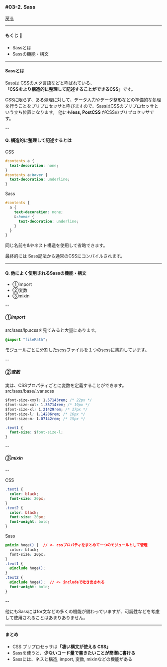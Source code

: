 ### #03-2. Sass

<a href="../">戻る</a>

---

#### もくじ 📝

* Sassとは
* Sassの機能・構文
---

#### Sassとは

Sassは CSSのメタ言語などと呼ばれている、<br><strong class="-u">「CSSをより構造的に整理して記述することができるCSS」</strong>です。  
<p class="-mt36">CSSに限らず、ある処理に対して、データ入力やデータ整形などの準備的な処理を行うことをプリプロセッサと呼びますので、<span class="-b">SassはCSSのプリプロセッサ</span>という立ち位置になります。  
他にも<strong class="-u">less, PostCSS </strong>がCSSのプリプロセッサです。</p>

--

#### Q. 構造的に整理して記述するとは

CSS
```css
#contents a {
  text-decoration: none;
}
#contents a:hover {
  text-decoration: underline;
}
```
Sass
```css
#contents {
  a {
    text-decoration: none;
    &:hover {
      text-decoration: underline;
    }
  }
}
```

<p>同じ名前を<span class="-b">&</span>や<span class="-b">ネスト構造</span>を使用して省略できます。</p>
<p>最終的には Sass記法から通常のCSSにコンパイルされます。</p>

---

#### Q. 他によく使用されるSassの機能・構文
- ①import
- ②変数
- ③mixin

-- 

##### ①import
src/sass/lp.scssを見てみると大量にあります。

```css
@import "filePath";
```
モジュールごとに分割したscssファイルを１つのscssに集約しています。

-- 

##### ②変数

実は、CSSプロパティごとに変数を定義することができます。  
src/sass/base/_var.scss

```css
$font-size-xxxl: 1.57143rem; /* 22px */
$font-size-xxl: 1.35714rem; /* 19px */
$font-size-xl: 1.21429rem; /* 17px */
$font-size-l: 1.14286rem; /* 16px */
$font-size-m: 1.07142rem; /* 15px */

.text1 {
  font-size: $font-size-l;
}
```
-- 

##### ③mixin

--

CSS
```css
.text1 {
  color: black;
  font-size: 20px;
}
.text2 {
  color: black;
  font-size: 20px;
  font-weight: bold;
}
```
Sass
```css
@mixin hoge() {  // <- cssプロパティをまとめて一つのモジュールとして管理
  color: black;
  font-size: 20px;
}
.text1 {
  @include hoge();
}
.text2 {
  @include hoge();  // <- includeで吐き出される
  font-weight: bold;
}
```

-- 

他にもSassにはfor文などの多くの機能が備わっていますが、可読性などを考慮して使用されることはあまりありません。

---

#### まとめ

* CSS プリプロセッサは<strong class="-u">「凄い構文が使える CSS」</strong>
* Sassを使うと、<strong class="-u">少ないコード量で書きたいことが簡潔に書ける</strong>
* Sassには、ネスと構造, import, 変数, mixinなどの機能がある

